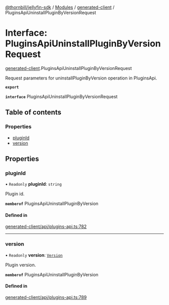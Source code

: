 [@thornbill/jellyfin-sdk](../README.md) / [Modules](../modules.md) / [generated-client](../modules/generated_client.md) / PluginsApiUninstallPluginByVersionRequest

# Interface: PluginsApiUninstallPluginByVersionRequest

[generated-client](../modules/generated_client.md).PluginsApiUninstallPluginByVersionRequest

Request parameters for uninstallPluginByVersion operation in PluginsApi.

**`export`**

**`interface`** PluginsApiUninstallPluginByVersionRequest

## Table of contents

### Properties

- [pluginId](generated_client.PluginsApiUninstallPluginByVersionRequest.md#pluginid)
- [version](generated_client.PluginsApiUninstallPluginByVersionRequest.md#version)

## Properties

### pluginId

• `Readonly` **pluginId**: `string`

Plugin id.

**`memberof`** PluginsApiUninstallPluginByVersion

#### Defined in

[generated-client/api/plugins-api.ts:782](https://github.com/thornbill/jellyfin-sdk-typescript/blob/b5d0506/src/generated-client/api/plugins-api.ts#L782)

___

### version

• `Readonly` **version**: [`Version`](generated_client.Version.md)

Plugin version.

**`memberof`** PluginsApiUninstallPluginByVersion

#### Defined in

[generated-client/api/plugins-api.ts:789](https://github.com/thornbill/jellyfin-sdk-typescript/blob/b5d0506/src/generated-client/api/plugins-api.ts#L789)
